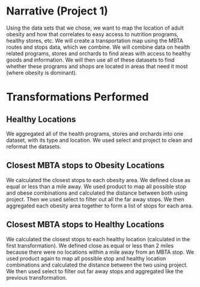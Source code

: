 # Narrative (Project 1)
Using the data sets that we chose, we want to map the location of adult obesity and how that correlates to easy access to nutrition programs, healthy stores, etc. We will create a transportation map using the MBTA routes and stops data, which we combine. We will combine data on health related programs, stores and orchards to find areas with access to healthy goods and information. We will then use all of these datasets to find whether these programs and shops are located in areas that need it most (where obesity is dominant).

# Transformations Performed
## Healthy Locations
We aggregated all of the health programs, stores and orchards into one dataset, with its type and location. We used select and project to clean and reformat the datasets.

## Closest MBTA stops to Obesity Locations
We calculated the closest stops to each obesity area. We defined close as equal or less than a mile away. We used product to map all possible stop and obese combinations and calculated the distance between both using project. Then we used select to filter out all the far away stops. We then aggregated each obesity area together to form a list of stops for each area.

## Closest MBTA stops to Healthy Locations
We calculated the closest stops to each healthy location (calculated in the first transformation). We defined close as equal or less than 2 miles because there were no locations within a mile away from an MBTA stop. We used product again to map all possible stop and healthy location combinations and calculated the distance between the two using project. We then used select to filter out far away stops and aggregated like the previous transformation.